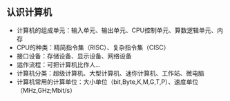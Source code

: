 ## 认识计算机
 - 计算机的组成单元：输入单元、输出单元、CPU控制单元、算数逻辑单元、内存
 - CPU的种类：精简指令集（RISC）、复杂指令集（CISC）
 - 接口设备：存储设备、显示设备、网络设备
 - 运作流程：可把计算机比作人...
 - 计算机分类：超级计算机、大型计算机、迷你计算机、工作站、微电脑
 - 计算机常用的计算单位：大小单位（bit,Byte,K,M,G,T,P）、速度单位（MHz,GHz;Mbit/s）

